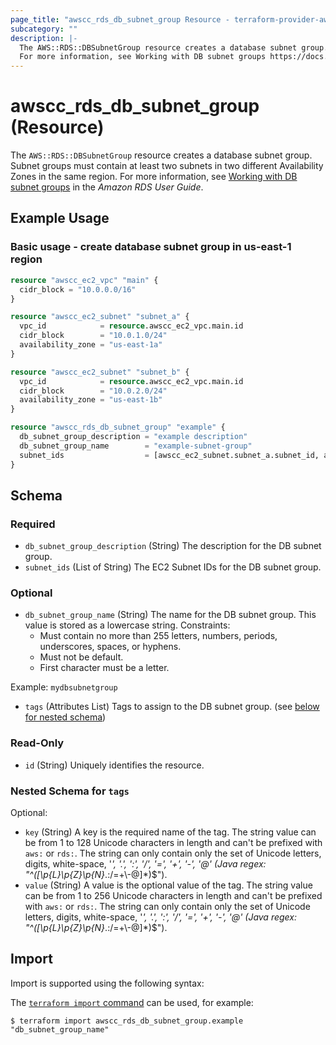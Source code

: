 ```yaml
---
page_title: "awscc_rds_db_subnet_group Resource - terraform-provider-awscc"
subcategory: ""
description: |-
  The AWS::RDS::DBSubnetGroup resource creates a database subnet group. Subnet groups must contain at least two subnets in two different Availability Zones in the same region.
  For more information, see Working with DB subnet groups https://docs.aws.amazon.com/AmazonRDS/latest/UserGuide/USER_VPC.WorkingWithRDSInstanceinaVPC.html#USER_VPC.Subnets in the Amazon RDS User Guide.
---
```


# awscc_rds_db_subnet_group (Resource)

The ``AWS::RDS::DBSubnetGroup`` resource creates a database subnet group. Subnet groups must contain at least two subnets in two different Availability Zones in the same region. 
 For more information, see [Working with DB subnet groups](https://docs.aws.amazon.com/AmazonRDS/latest/UserGuide/USER_VPC.WorkingWithRDSInstanceinaVPC.html#USER_VPC.Subnets) in the *Amazon RDS User Guide*.

## Example Usage

### Basic usage - create database subnet group in us-east-1 region
```terraform
resource "awscc_ec2_vpc" "main" {
  cidr_block = "10.0.0.0/16"
}

resource "awscc_ec2_subnet" "subnet_a" {
  vpc_id            = resource.awscc_ec2_vpc.main.id
  cidr_block        = "10.0.1.0/24"
  availability_zone = "us-east-1a"
}

resource "awscc_ec2_subnet" "subnet_b" {
  vpc_id            = resource.awscc_ec2_vpc.main.id
  cidr_block        = "10.0.2.0/24"
  availability_zone = "us-east-1b"
}

resource "awscc_rds_db_subnet_group" "example" {
  db_subnet_group_description = "example description"
  db_subnet_group_name        = "example-subnet-group"
  subnet_ids                  = [awscc_ec2_subnet.subnet_a.subnet_id, awscc_ec2_subnet.subnet_b.subnet_id]
}
```

<!-- schema generated by tfplugindocs -->
## Schema

### Required

- `db_subnet_group_description` (String) The description for the DB subnet group.
- `subnet_ids` (List of String) The EC2 Subnet IDs for the DB subnet group.

### Optional

- `db_subnet_group_name` (String) The name for the DB subnet group. This value is stored as a lowercase string.
 Constraints:
  +  Must contain no more than 255 letters, numbers, periods, underscores, spaces, or hyphens.
  +  Must not be default.
  +  First character must be a letter.
  
 Example: ``mydbsubnetgroup``
- `tags` (Attributes List) Tags to assign to the DB subnet group. (see [below for nested schema](#nestedatt--tags))

### Read-Only

- `id` (String) Uniquely identifies the resource.

<a id="nestedatt--tags"></a>
### Nested Schema for `tags`

Optional:

- `key` (String) A key is the required name of the tag. The string value can be from 1 to 128 Unicode characters in length and can't be prefixed with ``aws:`` or ``rds:``. The string can only contain only the set of Unicode letters, digits, white-space, '_', '.', ':', '/', '=', '+', '-', '@' (Java regex: "^([\\p{L}\\p{Z}\\p{N}_.:/=+\\-@]*)$").
- `value` (String) A value is the optional value of the tag. The string value can be from 1 to 256 Unicode characters in length and can't be prefixed with ``aws:`` or ``rds:``. The string can only contain only the set of Unicode letters, digits, white-space, '_', '.', ':', '/', '=', '+', '-', '@' (Java regex: "^([\\p{L}\\p{Z}\\p{N}_.:/=+\\-@]*)$").

## Import

Import is supported using the following syntax:

The [`terraform import` command](https://developer.hashicorp.com/terraform/cli/commands/import) can be used, for example:

```shell
$ terraform import awscc_rds_db_subnet_group.example "db_subnet_group_name"
```